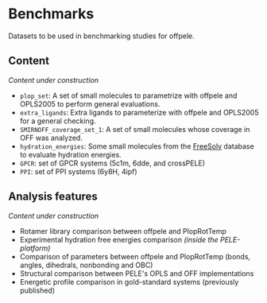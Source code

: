 # Benchmarks
Datasets to be used in benchmarking studies for offpele.

## Content
_Content under construction_
- `plop_set`: A set of small molecules to parametrize with offpele and OPLS2005 to perform general evaluations.
- `extra_ligands`: Extra ligands to parameterize with offpele and OPLS2005 for a general checking.
- `SMIRNOFF_coverage_set_1`: A set of small molecules whose coverage in OFF was analyzed.
- `hydration_energies`: Some small molecules from the [FreeSolv](https://github.com/MobleyLab/FreeSolv) database to evaluate hydration energies.
- `GPCR`: set of GPCR systems (5c1m, 6dde, and crossPELE)
- `PPI`: set of PPI systems (6y8H, 4ipf)


## Analysis features
_Content under construction_


- Rotamer library comparison between offpele and PlopRotTemp
- Experimental hydration free energies comparison _(inside the PELE-platform)_
- Comparison of parameters between offpele and PlopRotTemp (bonds, angles, dihedrals, nonbonding and OBC)
- Structural comparison between PELE's OPLS and OFF implementations
- Energetic profile comparison in gold-standard systems (previously published)

